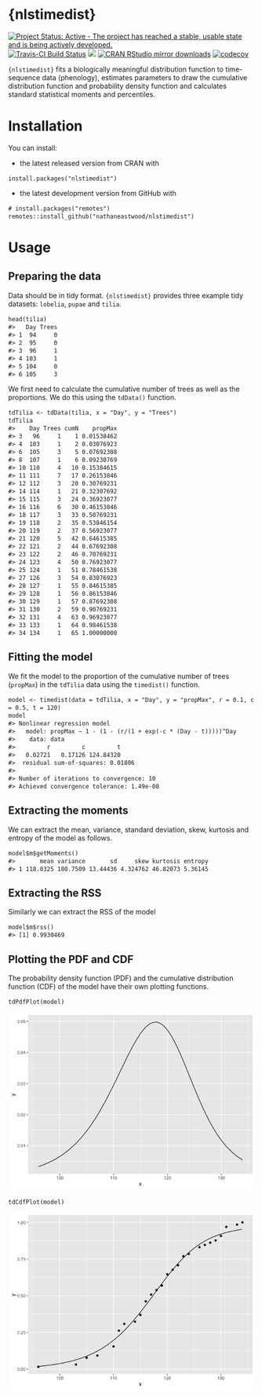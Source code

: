 
<!-- README.md is generated from README.Rmd. Please edit that file -->

{nlstimedist}
=============

[![Project Status: Active - The project has reached a stable, usable
state and is being actively
developed.](http://www.repostatus.org/badges/latest/active.svg)](https://www.repostatus.org/#active)
[![Travis-CI Build
Status](https://travis-ci.org/nathaneastwood/nlstimedist.svg?branch=master)](https://travis-ci.org/nathaneastwood/nlstimedist)
[![](http://www.r-pkg.org/badges/version/nlstimedist)](https://www.r-pkg.org/pkg/nlstimedist)
[![CRAN RStudio mirror
downloads](http://cranlogs.r-pkg.org/badges/nlstimedist)](https://www.r-pkg.org/pkg/remotes)
[![codecov](https://codecov.io/gh/nathaneastwood/nlstimedist/branch/master/graph/badge.svg)](https://codecov.io/gh/nathaneastwood/nlstimedist)

`{nlstimedist}` fits a biologically meaningful distribution function to
time-sequence data (phenology), estimates parameters to draw the
cumulative distribution function and probability density function and
calculates standard statistical moments and percentiles.

Installation
============

You can install:

-   the latest released version from CRAN with

<!-- -->

    install.packages("nlstimedist")

-   the latest development version from GitHub with

<!-- -->

    # install.packages("remotes")
    remotes::install_github("nathaneastwood/nlstimedist")

Usage
=====

Preparing the data
------------------

Data should be in tidy format. `{nlstimedist}` provides three example
tidy datasets: `lobelia`, `pupae` and `tilia`.

    head(tilia)
    #>   Day Trees
    #> 1  94     0
    #> 2  95     0
    #> 3  96     1
    #> 4 103     1
    #> 5 104     0
    #> 6 105     3

We first need to calculate the cumulative number of trees as well as the
proportions. We do this using the `tdData()` function.

    tdTilia <- tdData(tilia, x = "Day", y = "Trees")
    tdTilia
    #>    Day Trees cumN    propMax
    #> 3   96     1    1 0.01538462
    #> 4  103     1    2 0.03076923
    #> 6  105     3    5 0.07692308
    #> 8  107     1    6 0.09230769
    #> 10 110     4   10 0.15384615
    #> 11 111     7   17 0.26153846
    #> 12 112     3   20 0.30769231
    #> 14 114     1   21 0.32307692
    #> 15 115     3   24 0.36923077
    #> 16 116     6   30 0.46153846
    #> 18 117     3   33 0.50769231
    #> 19 118     2   35 0.53846154
    #> 20 119     2   37 0.56923077
    #> 21 120     5   42 0.64615385
    #> 22 121     2   44 0.67692308
    #> 23 122     2   46 0.70769231
    #> 24 123     4   50 0.76923077
    #> 25 124     1   51 0.78461538
    #> 27 126     3   54 0.83076923
    #> 28 127     1   55 0.84615385
    #> 29 128     1   56 0.86153846
    #> 30 129     1   57 0.87692308
    #> 31 130     2   59 0.90769231
    #> 32 131     4   63 0.96923077
    #> 33 133     1   64 0.98461538
    #> 34 134     1   65 1.00000000

Fitting the model
-----------------

We fit the model to the proportion of the cumulative number of trees
(`propMax`) in the `tdTilia` data using the `timedist()` function.

    model <- timedist(data = tdTilia, x = "Day", y = "propMax", r = 0.1, c = 0.5, t = 120)
    model
    #> Nonlinear regression model
    #>   model: propMax ~ 1 - (1 - (r/(1 + exp(-c * (Day - t)))))^Day
    #>    data: data
    #>         r         c         t 
    #>   0.02721   0.17126 124.84320 
    #>  residual sum-of-squares: 0.01806
    #> 
    #> Number of iterations to convergence: 10 
    #> Achieved convergence tolerance: 1.49e-08

Extracting the moments
----------------------

We can extract the mean, variance, standard deviation, skew, kurtosis
and entropy of the model as follows.

    model$m$getMoments()
    #>       mean variance       sd     skew kurtosis entropy
    #> 1 118.0325 180.7509 13.44436 4.324762 46.82073 5.36145

Extracting the RSS
------------------

Similarly we can extract the RSS of the model

    model$m$rss()
    #> [1] 0.9930469

Plotting the PDF and CDF
------------------------

The probability density function (PDF) and the cumulative distribution
function (CDF) of the model have their own plotting functions.

    tdPdfPlot(model)

![](tools/images/README-pdfPlot-1.png)<!-- -->

    tdCdfPlot(model)

![](tools/images/README-cdfPlot-1.png)<!-- -->
